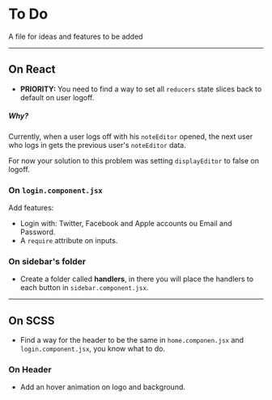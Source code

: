 # To Do

A file for ideas and features to be added

------

## On React

- **PRIORITY:** You need to find a way to set all `reducers` state slices back to default on user logoff.

##### Why?

Currently, when a user logs off with his `noteEditor` opened, the next user who logs in gets the previous user's `noteEditor` data.

For now your solution to this problem was setting `displayEditor` to false on logoff.

### On `login.component.jsx`

Add features: 

- Login with: Twitter, Facebook and Apple accounts ou Email and Password.
- A `require` attribute on inputs.

### On  sidebar's folder

- Create a folder called **handlers**, in there you will place the handlers to each button in `sidebar.component.jsx`.

------

## On SCSS

- Find a way for the header to be the same in `home.componen.jsx` and `login.component.jsx`, you know what to do. 

### On Header

- Add an hover animation on logo and background.